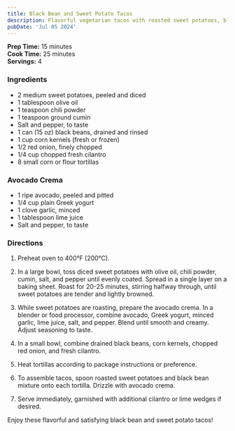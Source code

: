 ```yaml
---
title: Black Bean and Sweet Potato Tacos
description: Flavorful vegetarian tacos with roasted sweet potatoes, black beans, and a zesty avocado crema.
pubDate: 'Jul 05 2024'
---
```


**Prep Time:** 15 minutes  
**Cook Time:** 25 minutes  
**Servings:** 4

### Ingredients

- 2 medium sweet potatoes, peeled and diced
- 1 tablespoon olive oil
- 1 teaspoon chili powder
- 1 teaspoon ground cumin
- Salt and pepper, to taste
- 1 can (15 oz) black beans, drained and rinsed
- 1 cup corn kernels (fresh or frozen)
- 1/2 red onion, finely chopped
- 1/4 cup chopped fresh cilantro
- 8 small corn or flour tortillas

### Avocado Crema

- 1 ripe avocado, peeled and pitted
- 1/4 cup plain Greek yogurt
- 1 clove garlic, minced
- 1 tablespoon lime juice
- Salt and pepper, to taste

### Directions

1. Preheat oven to 400°F (200°C).

2. In a large bowl, toss diced sweet potatoes with olive oil, chili powder, cumin, salt, and pepper until evenly coated. Spread in a single layer on a baking sheet. Roast for 20-25 minutes, stirring halfway through, until sweet potatoes are tender and lightly browned.

3. While sweet potatoes are roasting, prepare the avocado crema. In a blender or food processor, combine avocado, Greek yogurt, minced garlic, lime juice, salt, and pepper. Blend until smooth and creamy. Adjust seasoning to taste.

4. In a small bowl, combine drained black beans, corn kernels, chopped red onion, and fresh cilantro.

5. Heat tortillas according to package instructions or preference.

6. To assemble tacos, spoon roasted sweet potatoes and black bean mixture onto each tortilla. Drizzle with avocado crema.

7. Serve immediately, garnished with additional cilantro or lime wedges if desired.

Enjoy these flavorful and satisfying black bean and sweet potato tacos!
